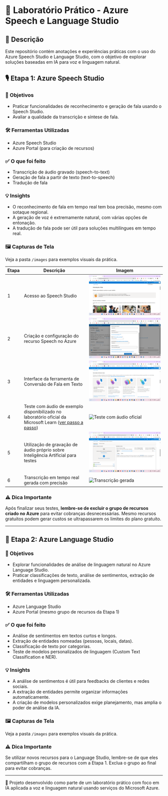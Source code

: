 # 🧪 Laboratório Prático - Azure Speech e Language Studio

## 📝 Descrição
Este repositório contém anotações e experiências práticas com o uso do Azure Speech Studio e Language Studio, com o objetivo de explorar soluções baseadas em IA para voz e linguagem natural.

## 🎙️ Etapa 1: Azure Speech Studio

### 🎯 Objetivos
- Praticar funcionalidades de reconhecimento e geração de fala usando o Speech Studio.
- Avaliar a qualidade da transcrição e síntese de fala.

### 🛠️ Ferramentas Utilizadas
- Azure Speech Studio
- Azure Portal (para criação de recursos)

### ✅ O que foi feito
- Transcrição de áudio gravado (speech-to-text)
- Geração de fala a partir de texto (text-to-speech)
- Tradução de fala

### 💡 Insights
- O reconhecimento de fala em tempo real tem boa precisão, mesmo com sotaque regional.
- A geração de voz é extremamente natural, com várias opções de entonação.
- A tradução de fala pode ser útil para soluções multilíngues em tempo real.

### 🖼️ Capturas de Tela
Veja a pasta `/images` para exemplos visuais da prática.

| Etapa | Descrição | Imagem |
|-------|-----------|--------|
| 1     | Acesso ao Speech Studio | ![Acesso ao Speech Studio](images/etapa-1-speech-studio/01-acesso-speech-studio.png) |
| 2     | Criação e configuração do recurso Speech no Azure | ![Criação do recurso Speech](images/etapa-1-speech-studio/02-criacao-recurso-speech.png) |
| 3     | Interface da ferramenta de Conversão de Fala em Texto | ![Interface Speech to Text](images/etapa-1-speech-studio/03-interface-speech-to-text.png) |
| 4     | Teste com áudio de exemplo disponibilizado no laboratório oficial da Microsoft Learn ([ver passo a passo](https://microsoftlearning.github.io/mslearn-ai-fundamentals/Instructions/Labs/09-speech.html)) | ![Teste com áudio oficial](images/etapa-1-speech-studio/04-audio-oficial-microsoft.png) |
| 5     | Utilização de gravação de áudio próprio sobre Inteligência Artificial para testes | ![Áudio próprio utilizado](images/etapa-1-speech-studio/05-audio-proprio-ia.png) |
| 6     | Transcrição em tempo real gerada com precisão | ![Transcrição gerada](images/etapa-1-speech-studio/06-transcricao-gerada.png) |

### ⚠️ Dica Importante
Após finalizar seus testes, **lembre-se de excluir o grupo de recursos criado no Azure** para evitar cobranças desnecessárias. Mesmo recursos gratuitos podem gerar custos se ultrapassarem os limites do plano gratuito.

---

## 🧠 Etapa 2: Azure Language Studio

### 🎯 Objetivos
- Explorar funcionalidades de análise de linguagem natural no Azure Language Studio.
- Praticar classificações de texto, análise de sentimentos, extração de entidades e linguagem personalizada.

### 🛠️ Ferramentas Utilizadas
- Azure Language Studio
- Azure Portal (mesmo grupo de recursos da Etapa 1)

### ✅ O que foi feito
- Análise de sentimentos em textos curtos e longos.
- Extração de entidades nomeadas (pessoas, locais, datas).
- Classificação de texto por categorias.
- Teste de modelos personalizados de linguagem (Custom Text Classification e NER).

### 💡 Insights
- A análise de sentimentos é útil para feedbacks de clientes e redes sociais.
- A extração de entidades permite organizar informações automaticamente.
- A criação de modelos personalizados exige planejamento, mas amplia o poder de análise da IA.

### 🖼️ Capturas de Tela
Veja a pasta `/images` para exemplos visuais da prática.

### ⚠️ Dica Importante
Se utilizar novos recursos para o Language Studio, lembre-se de que eles compartilham o grupo de recursos com a Etapa 1. Exclua o grupo ao final para evitar cobranças.

---

📌 Projeto desenvolvido como parte de um laboratório prático com foco em IA aplicada a voz e linguagem natural usando serviços do Microsoft Azure.
